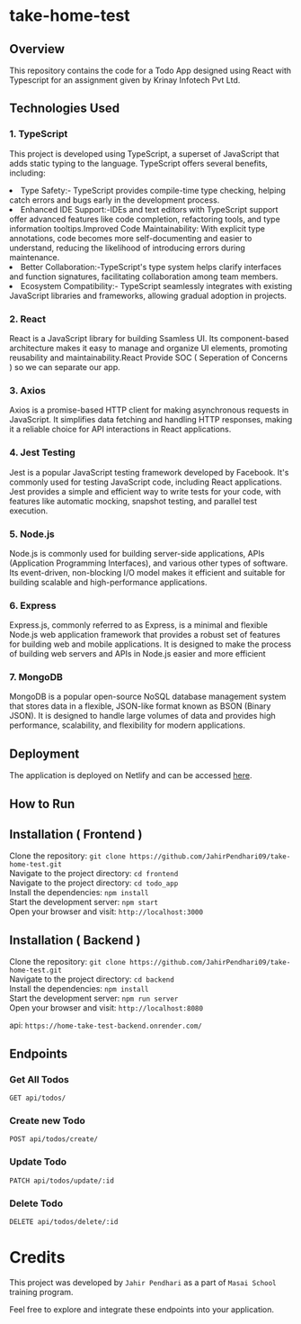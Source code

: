 # take-home-test

## Overview

This repository contains the code for a Todo App designed using React with Typescript  for an assignment given by Krinay Infotech Pvt Ltd.


## Technologies Used
### 1. TypeScript 
This project is developed using TypeScript, a superset of JavaScript that adds static typing to the language. TypeScript offers several benefits, including:

<li> Type Safety:- TypeScript provides compile-time type checking, helping catch errors and bugs early in the development process.</li>
<li>Enhanced IDE Support:-IDEs and text editors with TypeScript support offer advanced features like code completion, refactoring tools, and type information tooltips.Improved Code Maintainability: With explicit type annotations, code becomes more self-documenting and easier to understand, reducing the likelihood of introducing errors during maintenance.</li>
<li>Better Collaboration:-TypeScript's type system helps clarify interfaces and function signatures, facilitating collaboration among team members.</li>
<li>Ecosystem Compatibility:- TypeScript seamlessly integrates with existing JavaScript libraries and frameworks, allowing gradual adoption in projects.</li>
         
### 2. React

React is a JavaScript library for building Ssamless UI. Its component-based architecture makes it easy to manage and organize UI elements, promoting reusability and maintainability.React Provide SOC ( Seperation of Concerns ) so we can separate our app.

### 3. Axios

Axios is a promise-based HTTP client for making asynchronous requests in JavaScript. It simplifies data fetching and handling HTTP responses, making it a reliable choice for API interactions in React applications.

### 4. Jest Testing 

Jest is a popular JavaScript testing framework developed by Facebook. It's commonly used for testing JavaScript code, including React applications. Jest provides a simple and efficient way to write tests for your code, with features like automatic mocking, snapshot testing, and parallel test execution.

### 5. Node.js 

Node.js is commonly used for building server-side applications, APIs (Application Programming Interfaces), and various other types of software. Its event-driven, non-blocking I/O model makes it efficient and suitable for building scalable and high-performance applications.

### 6. Express 

Express.js, commonly referred to as Express, is a minimal and flexible Node.js web application framework that provides a robust set of features for building web and mobile applications. It is designed to make the process of building web servers and APIs in Node.js easier and more efficient

### 7. MongoDB 

MongoDB is a popular open-source NoSQL database management system that stores data in a flexible, JSON-like format known as BSON (Binary JSON). It is designed to handle large volumes of data and provides high performance, scalability, and flexibility for modern applications.


## Deployment

The application is deployed on Netlify and can be accessed [here]().


 ## How to Run <br/>
   <h2>Installation ( Frontend ) </h2>
   
   Clone the repository:   ``` git clone https://github.com/JahirPendhari09/take-home-test.git ``` <br/>
   Navigate to the project directory:   ``` cd frontend ``` <br/>
   Navigate to the project directory:   ``` cd todo_app ``` <br/>
   Install the dependencies:   ``` npm install ``` <br/>
   Start the development server:   ``` npm start ``` <br/>
   Open your browser and visit:   ``` http://localhost:3000 ``` <br/>

   <h2>Installation ( Backend )</h2>
   
   Clone the repository:   ``` git clone https://github.com/JahirPendhari09/take-home-test.git ``` <br/>
   Navigate to the project directory:   ``` cd backend ``` <br/>
   Install the dependencies:   ``` npm install ``` <br/>
   Start the development server:   ``` npm run server ``` <br/>
   Open your browser and visit:   ``` http://localhost:8080 ``` <br/>
   

   api:   ``` https://home-take-test-backend.onrender.com/ ``` <br/>

   <h2>Endpoints</h2>
   <h3>Get All Todos</h3>
   <pre><code>GET api/todos/</code></pre>
   <h3>Create new Todo</h3>
   <pre><code>POST api/todos/create/</code></pre>
   <h3> Update Todo</h3>
   <pre><code>PATCH api/todos/update/:id</code></pre>
   <h3> Delete Todo</h3>
   <pre><code>DELETE api/todos/delete/:id</code></pre>

   # Credits <br/>
   This project was developed by ```Jahir Pendhari``` as a part of ```Masai School``` training program.

   <p>Feel free to explore and integrate these endpoints into your application.</p>

